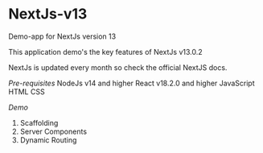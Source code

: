 # NextJs-v13
Demo-app for NextJs version 13

This application demo's the key features of NextJs v13.0.2 

NextJs is updated every month so check the official NextJS docs.

_Pre-requisites_
NodeJs v14 and higher
React v18.2.0 and higher
JavaScript
HTML
CSS

_Demo_
1) Scaffolding
2) Server Components
3) Dynamic Routing